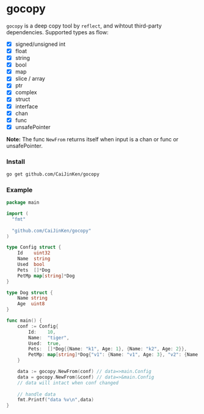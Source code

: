 # gocopy

`gocopy` is a deep copy tool by `reflect`, and wihtout third-party dependencies. Supported types as flow:

- [x] signed/unsigned int
- [x] float
- [x] string
- [x] bool
- [x] map
- [x] slice / array
- [x] ptr
- [x] complex
- [x] struct
- [x] interface
- [x] chan
- [x] func
- [x] unsafePointer

**Note:** The func `NewFrom` returns itself when input is a chan or func or unsafePointer.

### Install

```bash
go get github.com/CaiJinKen/gocopy
```

### Example

```go
package main

import (
  "fmt"
  
  "github.com/CaiJinKen/gocopy"
)

type Config struct {
	Id    uint32
	Name  string
	Used  bool
	Pets  []*Dog
	PetMp map[string]*Dog
}

type Dog struct {
	Name string
	Age  uint8
}

func main() {
	conf := Config{
		Id:    10,
		Name:  "tiger",
		Used:  true,
		Pets:  []*Dog{{Name: "k1", Age: 1}, {Name: "k2", Age: 2}},
		PetMp: map[string]*Dog{"v1": {Name: "v1", Age: 3}, "v2": {Name: "v2", Age: 4}},
	}

	data := gocopy.NewFrom(conf) // data=>main.Config
	data = gocopy.NewFrom(&conf) // data=>&main.Config
	// data will intact when conf changed
	
	// handle data
	fmt.Printf("data %v\n",data)
}
```


